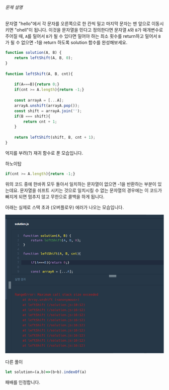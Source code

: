 ###### 문제 설명

문자열 "hello"에서 각 문자를 오른쪽으로 한 칸씩 밀고 마지막 문자는 맨 앞으로 이동시키면 "ohell"이 됩니다. 이것을 문자열을 민다고 정의한다면 문자열 `A`와 `B`가 매개변수로 주어질 때, `A`를 밀어서 `B`가 될 수 있다면 밀어야 하는 최소 횟수를 return하고 밀어서 `B`가 될 수 없으면 -1을 return 하도록 solution 함수를 완성해보세요.

```js
function solution(A, B) {
    return leftShift(A, B, 0);
}

function leftShift(A, B, cnt){
    
    if(A===B){return 0;}
    if(cnt >= A.length){return -1;}
    
    const arrayA = [...A];
    arrayA.unshift(arrayA.pop());
    const shift = arrayA.join('');
    if(B === shift){
        return cnt + 1;
    }
    
    return leftShift(shift, B, cnt + 1);
}
```

억지를 부려(?) 재귀 함수로 푼 모습입니다.

하노이탑

```js
if(cnt >= A.length){return -1;}
```
위의 코드 중에 한바퀴 모두 돌아서 일치하는 문자열이 없으면 -1을 반환하는 부분이 있는데요.
문자열을 쉬프트 시키는 것으로 일치시킬 수 없는 문자열의 경우에는 이 코드가 빠지게 되면
멈추지 않고 무한으로 콜백을 하게 됩니다.

아래는 실제로 스택 초과 (오버플로우) 에러가 나오는 모습입니다.

![alt text](<Pasted image 20250910193038.png>)

다른 풀이
```js
let solution=(a,b)=>(b+b).indexOf(a)
```

패배를 인정합니다.